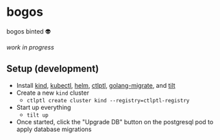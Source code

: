 # bogos

bogos binted 👽

_work in progress_

## Setup (development)

- Install [kind](https://kind.sigs.k8s.io/docs/user/quick-start#installation), [kubectl](https://kubernetes.io/docs/tasks/tools/#kubectl), [helm](https://helm.sh/docs/intro/install/), [ctlptl](https://github.com/tilt-dev/ctlptl#how-do-i-install-it), [golang-migrate](https://github.com/golang-migrate/migrate/tree/master/cmd/migrate), and [tilt](https://docs.tilt.dev/#get-tilt)
- Create a new `kind` cluster
  - `ctlptl create cluster kind --registry=ctlptl-registry`
- Start up everything
  - `tilt up`
- Once started, click the "Upgrade DB" button on the postgresql pod to apply database migrations
